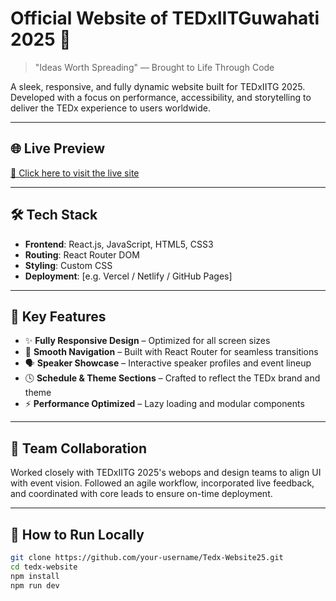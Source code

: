 # Official Website of TEDxIITGuwahati 2025 🚀

> "Ideas Worth Spreading" — Brought to Life Through Code

A sleek, responsive, and fully dynamic website built for TEDxIITG 2025. Developed with a focus on performance, accessibility, and storytelling to deliver the TEDx experience to users worldwide.

---

## 🌐 Live Preview

[🔗 Click here to visit the live site](https://your-deployment-link.com)

---

## 🛠 Tech Stack

- **Frontend**: React.js, JavaScript, HTML5, CSS3  
- **Routing**: React Router DOM  
- **Styling**: Custom CSS  
- **Deployment**: [e.g. Vercel / Netlify / GitHub Pages]

---

## 📌 Key Features

- ✨ **Fully Responsive Design** – Optimized for all screen sizes  
- 🧭 **Smooth Navigation** – Built with React Router for seamless transitions  
- 🗣️ **Speaker Showcase** – Interactive speaker profiles and event lineup  
- 🕓 **Schedule & Theme Sections** – Crafted to reflect the TEDx brand and theme  
- ⚡ **Performance Optimized** – Lazy loading and modular components

---

## 👥 Team Collaboration

Worked closely with TEDxIITG 2025's webops and design teams to align UI with event vision. Followed an agile workflow, incorporated live feedback, and coordinated with core leads to ensure on-time deployment.

---
## 🚀 How to Run Locally

```bash
git clone https://github.com/your-username/Tedx-Website25.git
cd tedx-website
npm install
npm run dev


